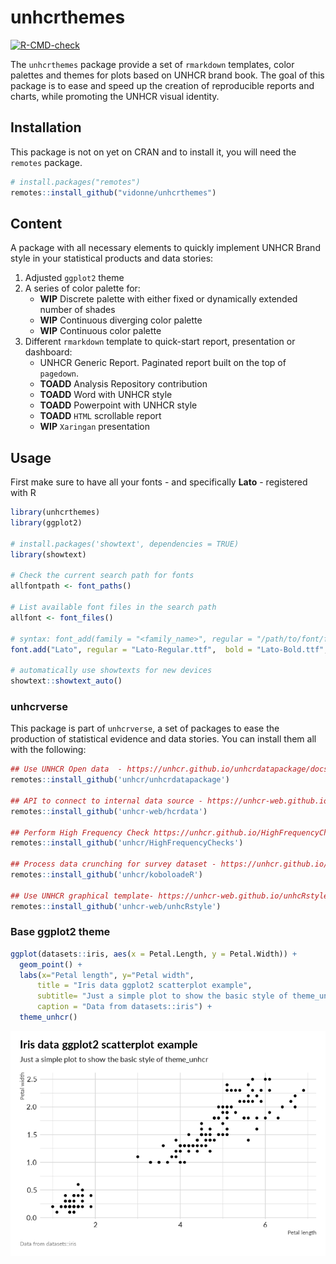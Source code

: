 
<!-- README.md is generated from README.Rmd. Please edit that file -->

# unhcrthemes

<!-- badges: start -->

[![R-CMD-check](https://github.com/vidonne/unhcrthemes/workflows/R-CMD-check/badge.svg)](https://github.com/vidonne/unhcrthemes/actions)
<!-- badges: end -->

The `unhcrthemes` package provide a set of `rmarkdown` templates, color
palettes and themes for plots based on UNHCR brand book. The goal of
this package is to ease and speed up the creation of reproducible
reports and charts, while promoting the UNHCR visual identity.

## Installation

This package is not on yet on CRAN and to install it, you will need the
`remotes` package.

``` r
# install.packages("remotes")
remotes::install_github("vidonne/unhcrthemes")
```

## Content

A package with all necessary elements to quickly implement UNHCR Brand
style in your statistical products and data stories:

1.  Adjusted `ggplot2` theme
2.  A series of color palette for:
    -   **WIP** Discrete palette with either fixed or dynamically
        extended number of shades
    -   **WIP** Continuous diverging color palette
    -   **WIP** Continuous color palette
3.  Different `rmarkdown` template to quick-start report, presentation
    or dashboard:
    -   UNHCR Generic Report. Paginated report built on the top of
        `pagedown`.
    -   **TOADD** Analysis Repository contribution
    -   **TOADD** Word with UNHCR style
    -   **TOADD** Powerpoint with UNHCR style
    -   **TOADD** `HTML` scrollable report
    -   **WIP** `Xaringan` presentation

## Usage

First make sure to have all your fonts - and specifically **Lato** -
registered with R

``` r
library(unhcrthemes)
library(ggplot2)

# install.packages('showtext', dependencies = TRUE)
library(showtext)

# Check the current search path for fonts
allfontpath <- font_paths()    

# List available font files in the search path
allfont <- font_files()

# syntax: font_add(family = "<family_name>", regular = "/path/to/font/file")
font.add("Lato", regular = "Lato-Regular.ttf",  bold = "Lato-Bold.ttf", italic = "Lato-Italic.ttf")

# automatically use showtexts for new devices
showtext::showtext_auto()
```

### unhcrverse

This package is part of `unhcrverse`, a set of packages to ease the
production of statistical evidence and data stories. You can install
them all with the following:

``` r
## Use UNHCR Open data  - https://unhcr.github.io/unhcrdatapackage/docs/
remotes::install_github('unhcr/unhcrdatapackage')

## API to connect to internal data source - https://unhcr-web.github.io/hcrdata/docs/
remotes::install_github('unhcr-web/hcrdata')

## Perform High Frequency Check https://unhcr.github.io/HighFrequencyChecks/docs/
remotes::install_github('unhcr/HighFrequencyChecks')

## Process data crunching for survey dataset - https://unhcr.github.io/koboloadeR/docs/
remotes::install_github('unhcr/koboloadeR')

## Use UNHCR graphical template- https://unhcr-web.github.io/unhcRstyle/docs/
remotes::install_github('unhcr-web/unhcRstyle')
```

### Base ggplot2 theme

``` r
ggplot(datasets::iris, aes(x = Petal.Length, y = Petal.Width)) +
  geom_point() +
  labs(x="Petal length", y="Petal width",
      title = "Iris data ggplot2 scatterplot example",
      subtitle= "Just a simple plot to show the basic style of theme_unhcr",
      caption = "Data from datasets::iris") +
  theme_unhcr()
```

![](man/figures/README-plot-theme-1.png)<!-- -->
